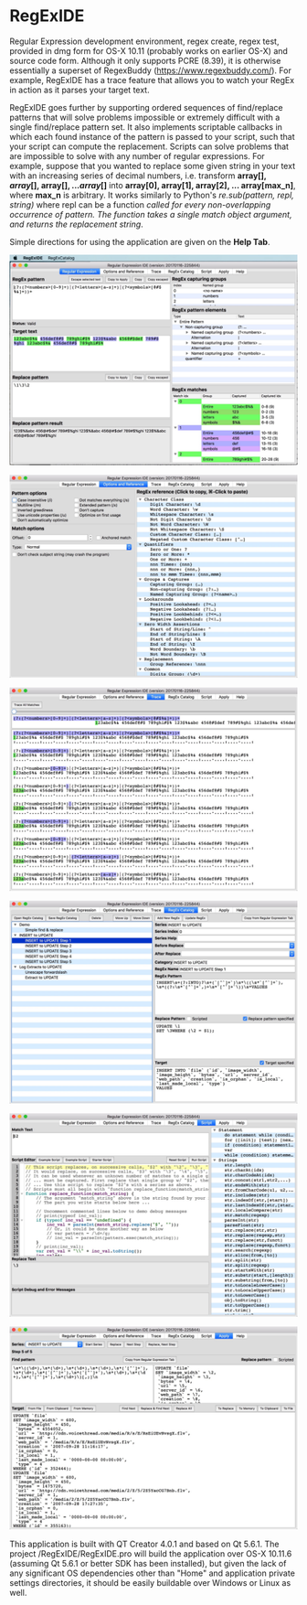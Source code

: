 # RegExIDE
Regular Expression development environment, regex create, regex test, provided in dmg form for OS-X 10.11 (probably works on earlier OS-X) and source code form. Although it only supports PCRE (8.39), it is otherwise essentially a superset of RegexBuddy (https://www.regexbuddy.com/). For example, RegExIDE has a trace feature that allows you to watch your RegEx in action as it parses your target text.

RegExIDE goes further by supporting ordered sequences of find/replace patterns that will solve problems impossible or extremely difficult with a single find/replace pattern set. It also implements scriptable callbacks in which each found instance of the pattern is passed to your script, such that your script can compute the replacement. Scripts can solve problems that are impossible to solve with any number of regular expressions. For example, suppose that you wanted to replace some given string in your text with an increasing series of decimal numbers, i.e. transform <b>array[$], array[$], array[$], ... array[$]</b> into <b>array[0], array[1], array[2], ... array[max_n]</b>, where <b>max_n</b> is arbitrary. It works similarly to Python's <i>re.sub(pattern, repl, string)</i> where repl can be a function <i>called for every non-overlapping occurrence of pattern. The function takes a single match object argument, and returns the replacement string</i>.

Simple directions for using the application are given on the <b>Help Tab</b>.

![Alt text](/RegExIDE_Develop/Screenshots/RegExIDE_main_a.jpg?raw=true "Regular Expression Tab")

![Alt text](/RegExIDE_Develop/Screenshots/RegExIDE_options_a.jpg?raw=true "Options & Reference Tab")

![Alt text](/RegExIDE_Develop/Screenshots/RegExIDE_trace_a.jpg?raw=true "Trace Tab")

![Alt text](/RegExIDE_Develop/Screenshots/RegExIDE_catalog_a.jpg?raw=true "Catalog Tab")

![Alt text](/RegExIDE_Develop/Screenshots/RegExIDE_script_a.jpg?raw=true "Script Tab")

![Alt text](/RegExIDE_Develop/Screenshots/RegExIDE_apply_a.jpg?raw=true "Apply Tab")

This application is built with QT Creator 4.0.1 and based on Qt 5.6.1. 
The project /RegExIDE/RegExIDE.pro will build the application over OS-X 10.11.6 (assuming Qt 5.6.1 or better SDK has been installed), but given the lack of any significant OS dependencies other than "Home" and application private settings directories, it should be easily buildable over Windows or Linux as well.
